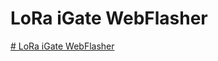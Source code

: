 # LoRa iGate WebFlasher


[# LoRa iGate WebFlasher](https://richonguzman.github.io/lora-igate-web-flasher/ "# LoRa iGate WebFlasher")
